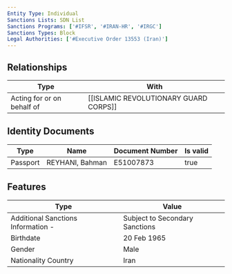 ```yaml
---
Entity Type: Individual
Sanctions Lists: SDN List
Sanctions Programs: ['#IFSR', '#IRAN-HR', '#IRGC']
Sanctions Types: Block
Legal Authorities: ['#Executive Order 13553 (Iran)']
---
```


## Relationships
| Type  | With      | 
|-------|-----------|
| Acting for or on behalf of | [[ISLAMIC REVOLUTIONARY GUARD CORPS]] |

## Identity Documents
| Type  | Name      | Document Number | Is valid |
|-------|-----------|-----------------|----------|
| Passport | REYHANI, Bahman | E51007873 | true |

## Features
| Type  | Value      |
|-------|------------|
| Additional Sanctions Information - | Subject to Secondary Sanctions |
| Birthdate | 20 Feb 1965 |
| Gender | Male |
| Nationality Country | Iran |
